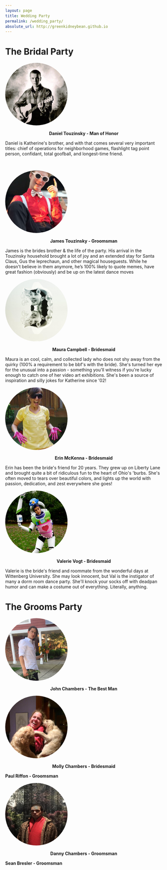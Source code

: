 ```yaml
---
layout: page
title: Wedding Party
permalink: /wedding_party/
absolute_url: http://greenkidneybean.github.io
---
```

# The Bridal Party

<img class="centered-and-cropped" width="200" height="200" style="border-radius:50%" src="/assets/wedding_party/daniel.jpg" >
<p style="text-align: center;"><b>Daniel Touzinsky - Man of Honor</b></p>

Daniel is Katherine's brother, and with that comes several very important titles: chief of operations for neighborhood games, flashlight tag point person, confidant, total goofball, and longest-time friend.

<p><img src="{{ '/assets/banner.jpg' | prepend:site.baseurl }}" alt="" /></p>

<img class="centered-and-cropped" width="200" height="200" style="border-radius:50%" src="/assets/wedding_party/james.jpg" >
<p style="text-align: center;"><b>James Touzinsky - Groomsman</b></p>

James is the brides brother & the life of the party. His arrival in the Touzinsky household brought a lot of joy and an extended stay for Santa Claus, Gus the leprechaun, and other magical houseguests. While he doesn't believe in them anymore, he’s 100% likely to quote memes, have great fashion (obviously) and be up on the latest dance moves

<img class="centered-and-cropped" width="200" height="200" style="border-radius:50%" src="/assets/wedding_party/maura.jpg" >
<p style="text-align: center;"><b>Maura Campbell - Bridesmaid</b></p>

Maura is an cool, calm, and collected lady who does not shy away from the quirky (100% a requirement to be bbf's with the bride).  She's turned her eye for the unusual into a passion - something you'll witness if you're lucky enough to catch one of her video art exhibitions. She's been a source of inspiration and silly jokes for Katherine since '02!

<img class="centered-and-cropped" width="200" height="200" style="border-radius:50%" src="/assets/wedding_party/erin.jpg" >
<p style="text-align: center;"><b>Erin McKenna - Bridesmaid</b></p>

Erin has been the bride's friend for 20 years. They grew up on Liberty Lane and brought quite a bit of ridiculous fun to the heart of Ohio's 'burbs. She's often moved to tears over beautiful colors, and lights up the world with passion, dedication, and zest everywhere she goes!

<img class="centered-and-cropped" width="200" height="200" style="border-radius:50%" src="/assets/wedding_party/valerie.jpg" >
<p style="text-align: center;"><b>Valerie Vogt - Bridesmaid</b></p>

Valerie is the bride's friend and roommate from the wonderful days at Wittenberg University.  She may look innocent, but Val is the instigator of many a dorm room dance party. She'll knock your socks off with deadpan humor and can make a costume out of everything. Literally, anything.

# The Grooms Party

<img class="centered-and-cropped" width="200" height="200" style="border-radius:50%" src="/assets/wedding_party/john.jpg" >
<p style="text-align: center;"><b>John Chambers - The Best Man</b></p>


<img class="centered-and-cropped" width="200" height="200" style="border-radius:50%" src="/assets/wedding_party/molly.jpg" >
<p style="text-align: center;"><b>Molly Chambers - Bridesmaid</b></p>


**Paul Riffon - Groomsman**

<img class="centered-and-cropped" width="200" height="200" style="border-radius:50%" src="/assets/wedding_party/danny.jpg" >
<p style="text-align: center;"><b>Danny Chambers - Groomsman</b></p>

**Sean Bresler - Groomsman**
